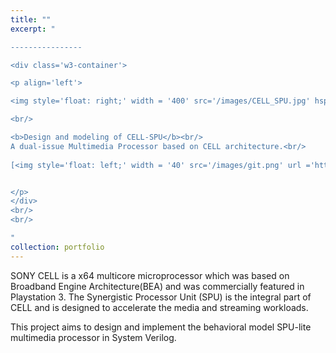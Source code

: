 ```yaml
---
title: ""
excerpt: "  

----------------

<div class='w3-container'>

<p align='left'>

<img style='float: right;' width = '400' src='/images/CELL_SPU.jpg' hspace='15'>

<br/>

<b>Design and modeling of CELL-SPU</b><br/>
A dual-issue Multimedia Processor based on CELL architecture.<br/>  
  
[<img style='float: left;' width = '40' src='/images/git.png' url ='https://github.com/Karthik4293/Hardware_generation_tool_for_Neural_Networks'>]


</p>
</div>
<br/>
<br/>

"
collection: portfolio
---
```

SONY CELL is a x64 multicore microprocessor which was based on Broadband Engine Architecture(BEA) and was commercially featured in Playstation 3.
The Synergistic Processor Unit (SPU) is the integral part of CELL and is designed to accelerate the media and streaming workloads.  

This project aims to design and implement the behavioral model SPU-lite multimedia processor in System Verilog.

